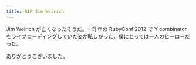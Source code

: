 ```yaml
---
title: RIP Jim Weirich
---
```


Jim Weirich が亡くなったそうだ。一昨年の RubyConf 2012 で Y combinator をライブコーディングしていた姿が眩しかった、僕にとっては一人のヒーローだった。

ありがとうございました。
